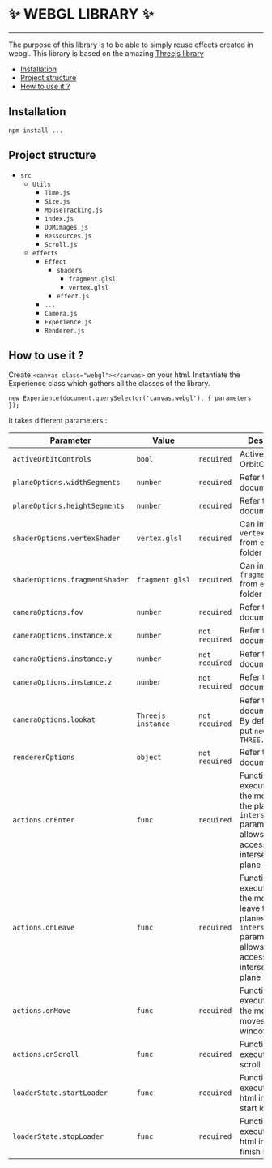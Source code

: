 # ✨ WEBGL LIBRARY ✨
---

<p>The purpose of this library is to be able to simply reuse effects created in webgl. This library is based on the amazing
	<a href="https://threejs.org/">Threejs library</a>
</p>
<ul>
	<li>
		<a href="#title-installation">Installation</a>
	</li>
	<li>
		<a href="#title-structure">Project structure</a>
	</li>
	<li>
		<a href="#title-use">How to use it ?</a>
	</li>
</ul>

<h2 id="title-installation">Installation</h2>

```
npm install ...
```

<h2 id="title-structure">Project structure</h2>

- ``src``
  - ``Utils``
    - ``Time.js``
    - ``Size.js``
    - ``MouseTracking.js``
    - ``index.js``
    - ``DOMImages.js``
    - ``Ressources.js``
    - ``Scroll.js``
  - ``effects``
    - ``Effect``
      - ``shaders``
        - ``fragment.glsl``
        - ``vertex.glsl``
      - `effect.js`
    - ``...``
    - ``Camera.js``
    - ``Experience.js``
    - ``Renderer.js``

<h2 id="title-use">How to use it ?</h2>

Create `<canvas class="webgl"></canvas>` on your html.
Instantiate the Experience class which gathers all the classes of the library.

```
new Experience(document.querySelector('canvas.webgl'), { parameters });
```

It takes different parameters :

| Parameter | Value |  | Description |
| ----------- | ----------- | ----------- | ----------- |
| `activeOrbitControls` | `bool` | `required` | Active Three.js OrbitControls |
| `planeOptions.widthSegments`   | `number` | `required` | Refer to <a href="https://threejs.org/">threejs</a> documentation |
| `planeOptions.heightSegments`   | `number` | `required` | Refer to <a href="https://threejs.org/">threejs</a> documentation |
| `shaderOptions.vertexShader`   | `vertex.glsl` | `required` | Can import the ``vertex shader`` from ``effects`` folder |
| `shaderOptions.fragmentShader`   | `fragment.glsl` | `required` | Can import the ``fragment shader`` from ``effects`` folder |
| `cameraOptions.fov`   | `number` | `required` | Refer to <a href="https://threejs.org/">threejs</a> documentation |
| `cameraOptions.instance.x`   | `number` | `not required` | Refer to <a href="https://threejs.org/">threejs</a> documentation |
| `cameraOptions.instance.y` | `number` | `not required` | Refer to <a href="https://threejs.org/">threejs</a> documentation |
| `cameraOptions.instance.z` | `number` | `not required` | Refer to <a href="https://threejs.org/">threejs</a> documentation |
| `cameraOptions.lookat` | `Threejs instance`| `not required` | Refer to threejs documentation. By default can put ``new THREE.Vector3()`` |
| `rendererOptions` | `object` | `not required` | Refer to <a href="https://threejs.org/">threejs</a> documentation. |
| `actions.onEnter` | `func` | `required` | Function executed when the mouse enter the planes. The ``intersect`` parameter allows to access the intersected plane |
| `actions.onLeave` | `func` | `required` | Function executed when the mouse leave the planes. The ``intersect`` parameter allows to access the intersected plane |
| `actions.onMove` | `func` | `required` | Function executed when the mouse moves on the window |
| `actions.onScroll` | `func` | `required` | Function executed on scroll |
| `loaderState.startLoader` | `func` | `required` | Function executed on html images start loading |
| `loaderState.stopLoader` | `func` | `required` | Function executed on html images finish loading |
